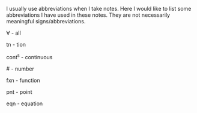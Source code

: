 I usually use abbreviations when I take notes. Here I would like to list some abbreviations I have used in these notes. They are not necessarily meaningful signs/abbreviations. 

∀ - all

tn - tion

cont<sup>s</sup> - continuous

\# - number

fxn - function

pnt - point

eqn - equation

